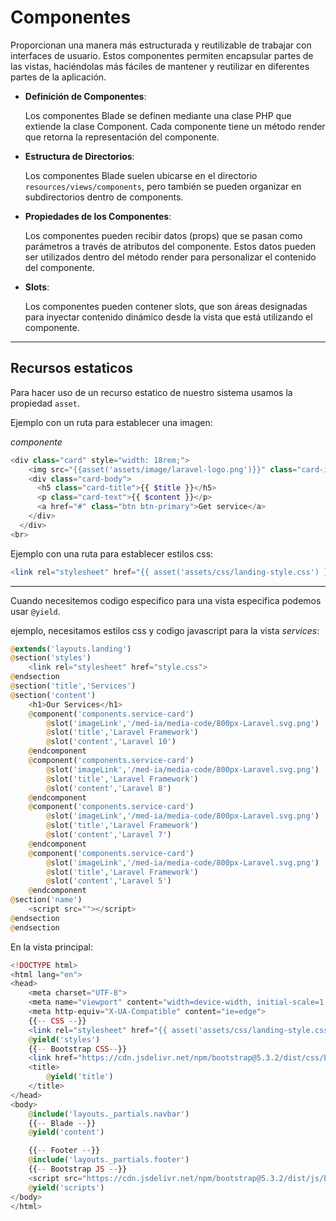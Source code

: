 # Componentes

Proporcionan una manera más estructurada y reutilizable de trabajar con interfaces de usuario. Estos componentes permiten encapsular partes de las vistas, haciéndolas más fáciles de mantener y reutilizar en diferentes partes de la aplicación.

- **Definición de Componentes**:

  Los componentes Blade se definen mediante una clase PHP que extiende la clase Component. Cada componente tiene un método render que retorna la representación del componente.

- **Estructura de Directorios**:

  Los componentes Blade suelen ubicarse en el directorio `resources/views/components`, pero también se pueden organizar en subdirectorios dentro de components.

- **Propiedades de los Componentes**:

  Los componentes pueden recibir datos (props) que se pasan como parámetros a través de atributos del componente. Estos datos pueden ser utilizados dentro del método render para personalizar el contenido del componente.

- **Slots**:

  Los componentes pueden contener slots, que son áreas designadas para inyectar contenido dinámico desde la vista que está utilizando el componente.

---

## Recursos estaticos

Para hacer uso de un recurso estatico de nuestro sistema usamos la propiedad `asset`.

Ejemplo con un ruta para establecer una imagen:

_componente_

```php
<div class="card" style="width: 18rem;">
    <img src="{{asset('assets/image/laravel-logo.png')}}" class="card-img-top" alt="laravel-logo">
    <div class="card-body">
      <h5 class="card-title">{{ $title }}</h5>
      <p class="card-text">{{ $content }}</p>
      <a href="#" class="btn btn-primary">Get service</a>
    </div>
  </div>
<br>
```

Ejemplo con una ruta para establecer estilos css:

```php
<link rel="stylesheet" href="{{ asset('assets/css/landing-style.css') }}">
```

---

Cuando necesitemos codigo especifico para una vista especifica podemos usar `@yield`.

ejemplo, necesitamos estilos css y codigo javascript para la vista _services_:

```php
@extends('layouts.landing')
@section('styles')
    <link rel="stylesheet" href="style.css">
@endsection
@section('title','Services')
@section('content')
    <h1>Our Services</h1>
    @component('components.service-card')
        @slot('imageLink','/med-ia/media-code/800px-Laravel.svg.png')
        @slot('title','Laravel Framework')
        @slot('content','Laravel 10')
    @endcomponent
    @component('components.service-card')
        @slot('imageLink','/med-ia/media-code/800px-Laravel.svg.png')
        @slot('title','Laravel Framework')
        @slot('content','Laravel 8')
    @endcomponent
    @component('components.service-card')
        @slot('imageLink','/med-ia/media-code/800px-Laravel.svg.png')
        @slot('title','Laravel Framework')
        @slot('content','Laravel 7')
    @endcomponent
    @component('components.service-card')
        @slot('imageLink','/med-ia/media-code/800px-Laravel.svg.png')
        @slot('title','Laravel Framework')
        @slot('content','Laravel 5')
    @endcomponent
@section('name')
    <script src=""></script>
@endsection
@endsection
```

En la vista principal:

```php
<!DOCTYPE html>
<html lang="en">
<head>
    <meta charset="UTF-8">
    <meta name="viewport" content="width=device-width, initial-scale=1.0">
    <meta http-equiv="X-UA-Compatible" content="ie=edge">
    {{-- CSS --}}
    <link rel="stylesheet" href="{{ asset('assets/css/landing-style.css') }}">
    @yield('styles')
    {{-- Bootstrap CSS--}}
    <link href="https://cdn.jsdelivr.net/npm/bootstrap@5.3.2/dist/css/bootstrap.min.css" rel="stylesheet" integrity="sha384-T3c6CoIi6uLrA9TneNEoa7RxnatzjcDSCmG1MXxSR1GAsXEV/Dwwykc2MPK8M2HN" crossorigin="anonymous">
    <title>
        @yield('title')
    </title>
</head>
<body>
    @include('layouts._partials.navbar')
    {{-- Blade --}}
    @yield('content')

    {{-- Footer --}}
    @include('layouts._partials.footer')
    {{-- Bootstrap JS --}}
    <script src="https://cdn.jsdelivr.net/npm/bootstrap@5.3.2/dist/js/bootstrap.bundle.min.js" integrity="sha384-C6RzsynM9kWDrMNeT87bh95OGNyZPhcTNXj1NW7RuBCsyN/o0jlpcV8Qyq46cDfL" crossorigin="anonymous"></script>
    @yield('scripts')
</body>
</html>
```
